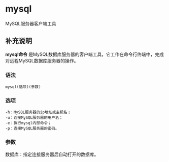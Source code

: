 mysql
===

MySQL服务器客户端工具

## 补充说明

**mysql命令** 是MySQL数据库服务器的客户端工具，它工作在命令行终端中，完成对远程MySQL数据库服务器的操作。

### 语法

```shell
mysql(选项)(参数)
```

### 选项

```shell
-h：MySQL服务器的ip地址或主机名；
-u：连接MySQL服务器的用户名；
-e：执行mysql内部命令；
-p：连接MySQL服务器的密码。
```

### 参数

数据库：指定连接服务器后自动打开的数据库。


<!-- Linux命令行搜索引擎：https://jaywcjlove.github.io/linux-command/ -->